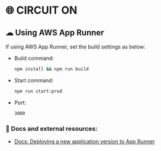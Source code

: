 # 🌐 CIRCUIT ON

## ☁ Using AWS App Runner

If using AWS App Runner, set the build settings as below:

- Build command:

  ```bash
  npm install && npm run build
  ```

- Start command:

  ```bash
  npm run start:prod
  ```

- Port:

  ```bash
  3000
  ```

### 📝 Docs and external resources:

- [Docs: Deploying a new application version to App Runner](https://docs.aws.amazon.com/apprunner/latest/dg/manage-deploy.html)
